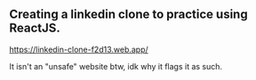 ## Creating a linkedin clone to practice using ReactJS.

https://linkedin-clone-f2d13.web.app/

It isn't an "unsafe" website btw, idk why it flags it as such. 
